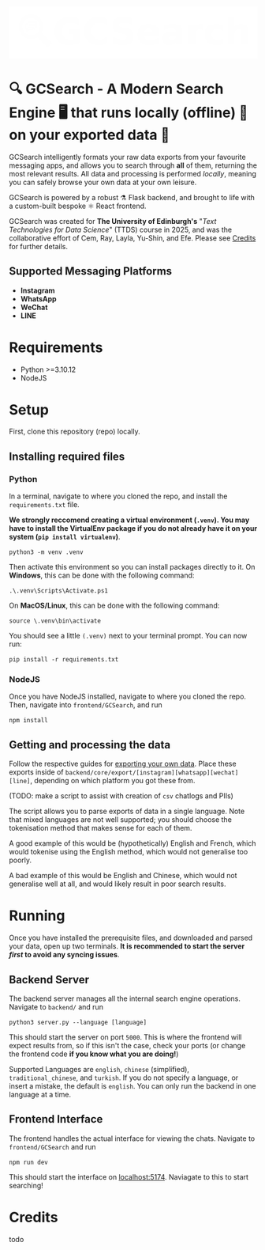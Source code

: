 ![](https://github.com/cem-yilmaz/GCSearch/blob/cems-features/frontend/GCSearch/public/assets/GCSearch%20Logo%20(white).cropped.png)
# 🔍 GCSearch - A Modern Search Engine 🖥️ that runs locally (offline) 🔌 on your exported data 💾
GCSearch intelligently formats your raw data exports from your favourite messaging apps, and allows you to search through **all** of them, returning the most relevant results. All data and processing is performed _locally_, meaning you can safely browse your own data at your own leisure.

GCSearch is powered by a robust ⚗️ Flask backend, and brought to life with a custom-built bespoke ⚛️ React frontend.

GCSearch was created for **The University of Edinburgh's** "_Text Technologies for Data Science_" (TTDS) course in 2025, and was the collaborative effort of Cem, Ray, Layla, Yu-Shin, and Efe. Please see [Credits](#Credits) for further details.
## Supported Messaging Platforms
- **Instagram**
- **WhatsApp**
- **WeChat**
- **LINE**
# Requirements
- Python >=3.10.12
- NodeJS
# Setup
First, clone this repository (repo) locally.
## Installing required files
### Python
In a terminal, navigate to where you cloned the repo, and install the `requirements.txt` file.

**We strongly reccomend creating a virtual environment (`.venv`). You may have to install the VirtualEnv package if you do not already have it on your system (`pip install virtualenv`)**.
```
python3 -m venv .venv
```
Then activate this environment so you can install packages directly to it.
On **Windows**, this can be done with the following command:
```
.\.venv\Scripts\Activate.ps1
```
On **MacOS/Linux**, this can be done with the following command:
```
source \.venv\bin\activate
```

You should see a little `(.venv)` next to your terminal prompt. You can now run:
```
pip install -r requirements.txt
```
### NodeJS
Once you have NodeJS installed, navigate to where you cloned the repo. Then, navigate into `frontend/GCSearch`, and run 
```
npm install
```
## Getting and processing the data
Follow the respective guides for [exporting your own data](https://github.com/cem-yilmaz/GCSearch/wiki#how-to-export-your-data-from-the-supported-apps).
Place these exports inside of `backend/core/export/[instagram][whatsapp][wechat][line]`, depending on which platform you got these from.

(TODO: make a script to assist with creation of `csv` chatlogs and PIIs)

The script allows you to parse exports of data in a single language. Note that mixed languages are not well supported; you should choose the tokenisation method that makes sense for each of them.

A good example of this would be (hypothetically) English and French, which would tokenise using the English method, which would not generalise too poorly.

A bad example of this would be English and Chinese, which would not generalise well at all, and would likely result in poor search results.
# Running
Once you have installed the prerequisite files, and downloaded and parsed your data, open up two terminals.
**It is recommended to start the server _first_ to avoid any syncing issues**.
## Backend Server
The backend server manages all the internal search engine operations. Navigate to `backend/` and run
```
python3 server.py --language [language]
```
This should start the server on port `5000`. This is where the frontend will expect results from, so if this isn't the case, check your ports (or change the frontend code **if you know what you are doing!**)

Supported Languages are `english`, `chinese` (simplified), `traditional_chinese`, and `turkish`. If you do not specify a language, or insert a mistake, the default is `english`. You can only run the backend in one language at a time.
## Frontend Interface
The frontend handles the actual interface for viewing the chats. Navigate to `frontend/GCSearch` and run
```
npm run dev
```
This should start the interface on [localhost:5174](http://localhost:5174/). Naviagate to this to start searching!
# Credits
todo

